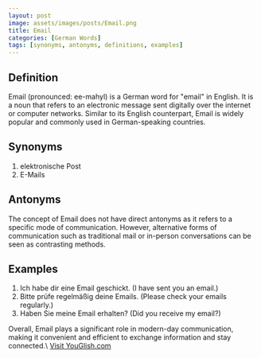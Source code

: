 ```yaml
---
layout: post
image: assets/images/posts/Email.png
title: Email
categories: [German Words]
tags: [synonyms, antonyms, definitions, examples]
---
```


## Definition
Email (pronounced: ee-mahyl) is a German word for "email" in English. It is a noun that refers to an electronic message sent digitally over the internet or computer networks. Similar to its English counterpart, Email is widely popular and commonly used in German-speaking countries.

## Synonyms
1. elektronische Post
2. E-Mails

## Antonyms
The concept of Email does not have direct antonyms as it refers to a specific mode of communication. However, alternative forms of communication such as traditional mail or in-person conversations can be seen as contrasting methods.

## Examples
1. Ich habe dir eine Email geschickt. (I have sent you an email.)
2. Bitte prüfe regelmäßig deine Emails. (Please check your emails regularly.)
3. Haben Sie meine Email erhalten? (Did you receive my email?)

Overall, Email plays a significant role in modern-day communication, making it convenient and efficient to exchange information and stay connected.\ <a id="yg-widget-0" class="youglish-widget" data-query="Email" data-lang="german" data-components="8412" data-auto-start="0" data-bkg-color="theme_light" data-title="How%20to%20pronounce%20Email%20in%20German"  rel="nofollow" href="https://youglish.com">Visit YouGlish.com</a><script async src="https://youglish.com/public/emb/widget.js" charset="utf-8"></script>